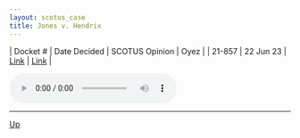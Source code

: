 ```yaml
---
layout: scotus_case
title: Jones v. Hendrix
---
```


| Docket # | Date Decided | SCOTUS Opinion | Oyez |
| 21-857 | 22 Jun 23 | [Link](https://www.supremecourt.gov/opinions/22pdf/599us1r42_2b35.pdf) | [Link](https://www.oyez.org/cases/2022/21-857) |

<audio controls>
   <source src='./resources/21-857.mp3' type='audio/mpeg'>
</audio>

<object data='./resources/21-857.pdf' type='application/pdf'></object>

---

[Up](./README.md)